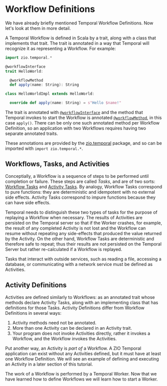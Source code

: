 # Workflow Definitions

We have already briefly mentioned Temporal Workflow Definitions.
Now let's look at them in more detail.

A Temporal Workflow is defined in Scala by a trait, along with a class that implements that trait.  The trait is annotated in a way that Temporal will recognize it as representing a Workflow.  For example:

```scala
import zio.temporal.*

@workflowInterface
trait HelloWorld:

  @workflowMethod
  def apply(name: String): String

class HelloWorldImpl extends HelloWorld:

  override def apply(name: String) = s"Hello $name!"
```

The trait is annotated with [`@workflowInterface`](https://www.javadoc.io/doc/io.temporal/temporal-sdk/latest/io/temporal/workflow/WorkflowInterface.html) and the method that Temporal invokes to start the Workflow is annotated [`@workflowMethod`](https://www.javadoc.io/doc/io.temporal/temporal-sdk/latest/io/temporal/workflow/WorkflowMethod.html), in this case `apply()`.  There can be only one such annotated method per Workflow Definition, so an application with two Workflows requires having two separate annotated traits.

These annotations are provided by the [zio.temporal](https://zio-temporal.vhonta.dev/api/zio/temporal/) package, and so can be imported with `import zio.temporal.*`.

## Workflows, Tasks, and Activities

Conceptially, a Workflow is a sequence of steps to be performed until completion or failure.  These steps are called _Tasks_, and are of two sorts: [Workflow Tasks](https://docs.temporal.io/workers#workflow-task) and [Activity Tasks](https://docs.temporal.io/workers#activity-task).  By analogy, Workflow Tasks correspond to pure functions: they are deterministic and idempotent with no external side effects.  Activity Tasks correspond to impure functions because they can have side effects.

Temporal needs to distinguish these two types of tasks for the purpose of replaying a Workflow when necessary.  The results of Activities are persisted on the Temporal server so that if the Worker crashes, for example, the result of any completed Activity is not lost and the Workflow can resume without repeating any side-effects that produced the value returned by the Activity.  On the other hand, Workflow Tasks are deterministic and therefore safe to repeat; thus their results are not persisted on the Temporal Server but rather re-calculated if a Workflow is replayed.

Tasks that interact with outside services, such as reading a file, accessing a database, or communicating with a network service must be defined as Activities.

## Activity Definitions

Activities are defined similarly to Workflows: as an annotated trait whose methods declare Activity Tasks, along with an implementing class that has definitions for those Tasks.  Activity Definitions differ from Workflow Definitions in several ways:

1. Activity methods need not be annotated.
1. More than one Activity can be declared in an Activity trait.
1. Your program does not invoke Activities directly, rather it invokes a Workflow, and the Workflow invokes the Activities.

Put another way, an Activity is _part of_ a Workflow.  A ZIO Temporal application can exist without any Activities defined, but it must have at least one Workflow Definition.  We will see an example of defining and executing an Activity in a later section of this tutorial.

The work of a Workflow is performed by a Temporal Worker.  Now that we have learned how to define Workflows we will learn how to start a Worker.
